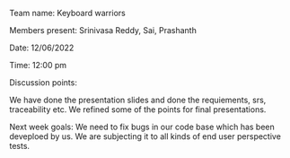 

Team name: Keyboard warriors

Members present: Srinivasa Reddy, Sai, Prashanth

Date: 12/06/2022

Time: 12:00 pm

Discussion points:

We have done the presentation slides and done the requiements, srs, traceability etc. We refined some of the points for final presentations.

Next week goals: 
We need to fix bugs in our code base which has been deveploed by us. We are subjecting it to all kinds of end user perspective tests.
